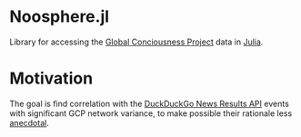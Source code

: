 # Noosphere.jl

Library for accessing the [Global Conciousness Project](https://noosphere.princeton.edu/index.html) data in [Julia](https://julialang.org/).

# Motivation

The goal is find correlation with the [DuckDuckGo News Results API](https://serpapi.com/duckduckgo-news-results) events with significant GCP network variance, to make possible their rationale less [anecdotal](https://global-mind.org/papers/pdf/GCP.Corona.edgescience.fin.pdf).